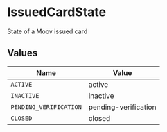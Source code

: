 # IssuedCardState

State of a Moov issued card


## Values

| Name                   | Value                  |
| ---------------------- | ---------------------- |
| `ACTIVE`               | active                 |
| `INACTIVE`             | inactive               |
| `PENDING_VERIFICATION` | pending-verification   |
| `CLOSED`               | closed                 |
